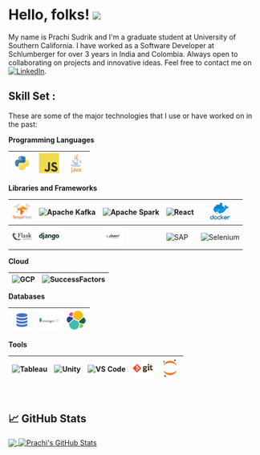 
# Hello, folks! <img src="https://raw.githubusercontent.com/MartinHeinz/MartinHeinz/master/wave.gif" width="30px">
My name is Prachi Sudrik and I'm a graduate student at University of Southern California. I have worked as a Software Developer at Schlumberger for over 3 years in India and Colombia. Always open to collaborating on projects and innovative ideas. Feel free to contact me on [![LinkedIn][1.1]][2.1].

## Skill Set :

These are some of the major technologies that I use or have worked on in the past:

**Programming Languages**

<img title="Python" alt="Python" width="40px" src="https://raw.githubusercontent.com/github/explore/master/topics/python/python.png" />|<img alt="JS" title="JavaScript" width="40px" src="https://raw.githubusercontent.com/github/explore/master/topics/javascript/javascript.png">|<img title="C" alt="C" width="40px" src="https://raw.githubusercontent.com/github/explore/master/topics/java/java.png">
|--|--|--|

**Libraries and Frameworks**

<img title="TensorFlow" alt="TensorFlow" width="40px" src="https://raw.githubusercontent.com/github/explore/master/topics/tensorflow/tensorflow.png">|<img title="Apache Kafka" alt="Apache Kafka" width="40px" src="https://www.nastel.com/wp-content/uploads/2022/03/kafka-logo-1024x480.png">|<img title="Apache Spark" alt="Apache Spark" width="40px" src="https://miro.medium.com/max/1400/0*bqHf2WCDUlm7_hU3.png">|<img title="React" alt="React" width="40px" src="https://img.icons8.com/color/344/react-native.png">|<img title="Docker" alt="Docker" width="40px" src="https://raw.githubusercontent.com/github/explore/master/topics/docker/docker.png">
|--|--|--|--|--|
<img title="Flask" alt="Flask" width="40px" src="https://raw.githubusercontent.com/github/explore/master/topics/flask/flask.png">|<img title="Django" alt="Django" width="40px" src="https://raw.githubusercontent.com/github/explore/master/topics/django/django.png">|<img title="jQuery" alt="jQuery" width="40px" src="https://raw.githubusercontent.com/github/explore/master/topics/jquery/jquery.png">|<img title="SAP" alt="SAP" width="40px" src="https://img.icons8.com/color/452/sap.png">|<img title="Selenium" alt="Selenium" width="40px" src="https://img.icons8.com/color/48/000000/selenium-test-automation.png">

**Cloud**

<img title="GCP" alt="GCP" width="40px" src="https://png.monster/wp-content/uploads/2020/11/gcp-69a54f41.png">|<img title="SuccessFactors" alt="SuccessFactors" width="40px" src="https://img.icons8.com/color/452/sap.png">
|--|--|

**Databases**

<img title="SQL" alt="SQL" width="40px" src="https://raw.githubusercontent.com/github/explore/master/topics/sql/sql.png">|<img title="MongoDB" alt="MongoDB" width="40px" src="https://raw.githubusercontent.com/github/explore/master/topics/mongodb/mongodb.png">|<img title="ElasticSearch" alt="ElasticSearch" width="40px" src="https://raw.githubusercontent.com/github/explore/master/topics/elasticsearch/elasticsearch.png"> <br>
|--|--|--|

**Tools**

<img title="Tableau" alt="Tableau" width="40px" src="https://img.icons8.com/color/344/tableau-software.png">|<img title="Unity" alt="Unity" width="40px" src="https://img.icons8.com/ios-filled/344/unity.png">|<img title="VS Code" alt="VS Code" width="40px" src="https://img.icons8.com/fluent/48/000000/visual-studio-code-2019.png">|<img title="git" alt="git" width="40px" src="https://raw.githubusercontent.com/github/explore/master/topics/git/git.png">|<img title="Jupyter Notebook" alt="Jupyter" width="40px" src="https://raw.githubusercontent.com/github/explore/master/topics/jupyter-notebook/jupyter-notebook.png">
|--|--|--|--|--|
<br>

## &#x1f4c8; GitHub Stats

<a href="https://github.com/prachisudrik/prachisudrik">
  <img align="center" src="https://github-readme-stats.vercel.app/api/top-langs/?username=prachisudrik&hide=java,html,tex&title_color=ffffff&text_color=c9cacc&icon_color=2bbc8a&bg_color=1d1f21&langs_count=3" />
</a>
<a href="https://github.com/prachisudrik/prachisudrik">
  <img align="center" src="https://github-readme-stats.vercel.app/api?username=prachisudrik&show_icons=true&line_height=27&count_private=true&title_color=ffffff&text_color=c9cacc&icon_color=2bbc8a&bg_color=1d1f21" alt="Prachi's GitHub Stats" />
</a>

<!-- <a href="https://github.com/prachisudrik/Streamlit_Projects/tree/main/StockMarket%20Prediction">
  <img align="center" src="https://github-readme-stats.vercel.app/api/pin/?username=prachisudrik&repo=python-project-blueprint&title_color=ffffff&text_color=c9cacc&icon_color=2bbc8a&bg_color=1d1f21" />
</a>


<a href="https://github.com/prachisudrik/Spotify-Clone">
  <img align="center" src="https://github-readme-stats.vercel.app/api/pin/?username=prachisudrik&repo=go-project-blueprint&title_color=ffffff&text_color=c9cacc&icon_color=2bbc8a&bg_color=1d1f21" />
</a>  
 -->

[1.1]: https://raw.githubusercontent.com/MartinHeinz/MartinHeinz/master/linkedin-3-16.png  (LinkedIn icon without padding)
[2.1]: https://www.linkedin.com/in/prachi-sudrik/
